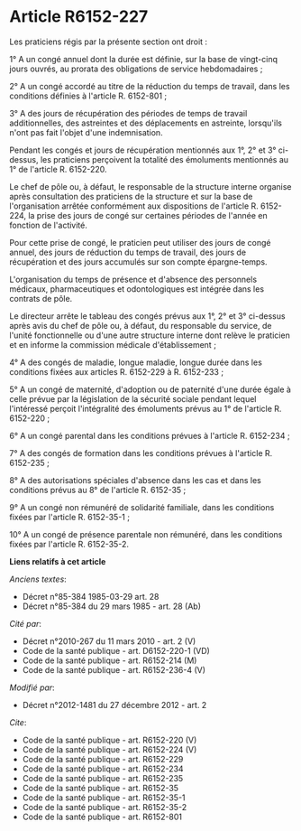 # Article R6152-227

Les praticiens régis par la présente section ont droit : 

1° A un congé annuel dont la durée est définie, sur la base de vingt-cinq jours ouvrés, au prorata des obligations de service
hebdomadaires ; 

2° A un congé accordé au titre de la réduction du temps de travail, dans les conditions définies à l'article R. 6152-801 ; 

3° A des jours de récupération des périodes de temps de travail additionnelles, des astreintes et des déplacements en
astreinte, lorsqu'ils n'ont pas fait l'objet d'une indemnisation. 

Pendant les congés et jours de récupération mentionnés aux 1°, 2° et 3° ci-dessus, les praticiens perçoivent la totalité des
émoluments mentionnés au 1° de l'article R. 6152-220. 

Le chef de pôle ou, à défaut, le responsable de la structure interne organise après consultation des praticiens de la
structure et sur la base de l'organisation arrêtée conformément aux dispositions de l'article R. 6152-224, la prise des jours
de congé sur certaines périodes de l'année en fonction de l'activité. 

Pour cette prise de congé, le praticien peut utiliser des jours de congé annuel, des jours de réduction du temps de travail,
des jours de récupération et des jours accumulés sur son compte épargne-temps. 

L'organisation du temps de présence et d'absence des personnels médicaux, pharmaceutiques et odontologiques est intégrée dans
les contrats de pôle. 

Le directeur arrête le tableau des congés prévus aux 1°, 2° et 3° ci-dessus après avis du chef de pôle ou, à défaut, du
responsable du service, de l'unité fonctionnelle ou d'une autre structure interne dont relève le praticien et en informe la
commission médicale d'établissement ; 

4° A des congés de maladie, longue maladie, longue durée dans les conditions fixées aux articles R. 6152-229 à R. 6152-233 ; 

5° A un congé de maternité, d'adoption ou de paternité d'une durée égale à celle prévue par la législation de la sécurité
sociale pendant lequel l'intéressé perçoit l'intégralité des émoluments prévus au 1° de l'article R. 6152-220 ; 

6° A un congé parental dans les conditions prévues à l'article R. 6152-234 ; 

7° A des congés de formation dans les conditions prévues à l'article R. 6152-235 ; 

8° A des autorisations spéciales d'absence dans les cas et dans les conditions prévus au 8° de l'article R. 6152-35 ; 

9° A un congé non rémunéré de solidarité familiale, dans les conditions fixées par l'article R. 6152-35-1 ; 

10° A un congé de présence parentale non rémunéré, dans les conditions fixées par l'article R. 6152-35-2.

**Liens relatifs à cet article**

_Anciens textes_:

  - Décret n°85-384 1985-03-29 art. 28
  - Décret n°85-384 du 29 mars 1985 - art. 28 (Ab)

_Cité par_:

  - Décret n°2010-267 du 11 mars 2010 - art. 2 (V)
  - Code de la santé publique - art. D6152-220-1 (VD)
  - Code de la santé publique - art. R6152-214 (M)
  - Code de la santé publique - art. R6152-236-4 (V)

_Modifié par_:

  - Décret n°2012-1481 du 27 décembre 2012 - art. 2

_Cite_:

  - Code de la santé publique - art. R6152-220 (V)
  - Code de la santé publique - art. R6152-224 (V)
  - Code de la santé publique - art. R6152-229
  - Code de la santé publique - art. R6152-234
  - Code de la santé publique - art. R6152-235
  - Code de la santé publique - art. R6152-35
  - Code de la santé publique - art. R6152-35-1
  - Code de la santé publique - art. R6152-35-2
  - Code de la santé publique - art. R6152-801
